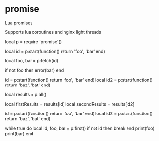 promise
=======

Lua promises

Supports lua coroutines and nginx light threads


local p = require 'promise'()

local id = p:start(function() return 'foo', 'bar' end)

local foo, bar = p:fetch(id)

if not foo then error(bar) end

id = p:start(function() return 'foo', 'bar' end)
local id2 = p:start(function() return 'baz', 'bat' end)

local results = p:all()

local firstResults = results[id]
local secondResults = results[id2]

id = p:start(function() return 'foo', 'bar' end)
local id2 = p:start(function() return 'baz', 'bat' end)

while true do
  local id, foo, bar = p:first()
  if not id then break end
  print(foo)
  print(bar)
end
